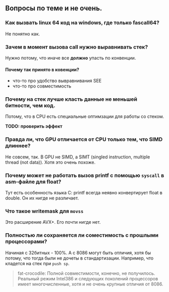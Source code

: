 ## Вопросы по теме и не очень.
### Как вызвать linux 64 код на windows, где только fascall64?

Не понятно как.

### Зачем в момент вызова call нужно выравнивать стек?

Нужно потому, что иначе все **должно** упасть по конвенции.

#### Почему так принято в ковенции? 
- что-то про удобство вывравнивания SEE
- что-то про совместимость

### Почему на стек лучше класть данные не меньшей битности, чем код.

Потому, что в CPU есть специальные оптимзации для работы со стеком.

**TODO: проверить эффект**

### Правда ли, что GPU отличается от CPU только тем, что SIMD длиннее?
Не совсем, так. В GPU не SIMD, а SIMT (singled instruction, multiple thread (not data)).  Хотя это очень похоже.

### Почему может не работать вызов printf с помощью `syscall` в asm-файле для float?

Тут есть особенность языка C: printf всегда неявно конвертирует float в double. Он их нигде не различает.

### Что такое writemask для `movss`

Это расширение AVX+. Его почти нигде нет.

### Полностью ли сохраняется ли соместимость с прошлыми процессорами?

Начиная с 32битных - 100%.
А с 8086 могут быть отличия, хотя бы потому, что тогда были не дочеты в стандартизации. Например, что кладется на стек при `push sp`.

> fat-crocodile: Полной совместимости, конечно, не получилось. Реальный режим Intel386 и следующих поколений процессоров имеет многочисленные, хотя и не очень крупные отличия от 8086.
